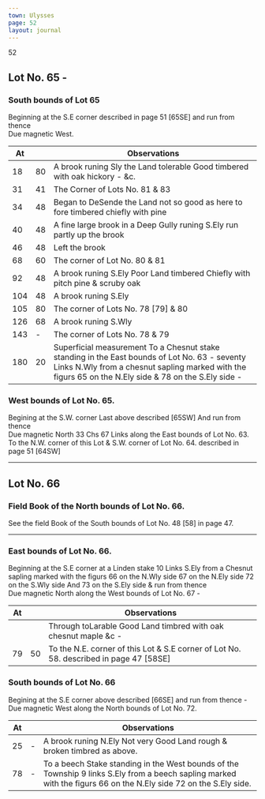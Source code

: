 ```yaml
---
town: Ulysses
page: 52
layout: journal
---
```


52

## Lot No. 65 -

### South bounds of Lot 65

Beginning at the S.E corner described in page 51 [65SE] and run from thence \
Due magnetic West.

| At |    | Observations |
| -- | -- | ------------ |
| 18 | 80 | A brook runing Sly the Land tolerable Good timbered with oak hickory - &c.
| 31 | 41 | The Corner of Lots No. 81 & 83
| 34 | 48 | Began to DeSende the Land not so good as here to fore timbered chiefly with pine
| 40 | 48 | A fine large brook in a Deep Gully runing S.Ely run partly up the brook
| 46 | 48 | Left the brook
| 68 | 60 | The corner of Lot No. 80 & 81
| 92 | 48 | A brook runing S.Ely Poor Land timbered Chiefly with pitch pine & scruby oak
| 104 | 48 | A brook runing S.Ely
| 105 | 80 | The corner of Lots No. 78 [79] & 80
| 126 | 68 | A brook runing S.Wly
| 143 | - | The corner of Lots No. 78 & 79
| 180 | 20 | Superficial measurement To a Chesnut stake standing in the East bounds of Lot No. 63 - seventy Links N.Wly from a chesnut sapling marked with the figurs 65 on the N.Ely side & 78 on the S.Ely side -

### West bounds of Lot No. 65.

Begining at the S.W. corner Last above described [65SW] And run from thence \
Due magnetic North 33 Chs 67 Links along the East bounds of Lot No. 63. To the N.W. corner of this Lot & S.W. corner of Lot No. 64. described in page 51 [64SW]

---

## Lot No. 66

### Field Book of the North bounds of Lot No. 66.

See the field Book of the South bounds of Lot No. 48 [58] in page 47.

---

### East bounds of Lot No. 66.

Beginning at the S.E corner at a Linden stake 10 Links S.Ely from a Chesnut sapling marked with the figurs 66 on the N.Wly side 67 on the N.Ely side 72 on the S.Wly side And 73 on the S.Ely side & run from thence \
Due magnetic North along the West bounds of Lot No. 67 -

| At |    | Observations |
| -- | -- | ------------ |
| | | Through toLarable Good Land timbred with oak chesnut maple &c -
| 79 | 50 | To the N.E. corner of this Lot & S.E corner of Lot No. 58. described in page 47 [58SE]

### South bounds of Lot No. 66

Begining at the S.E corner above described [66SE] and run from thence - \
Due magnetic West along the North bounds of Lot No. 72.

| At |    | Observations |
| -- | -- | ------------ |
| 25 | - | A brook runing N.Ely Not very Good Land rough & broken timbred as above.
| 78 | - | To a beech Stake standing in the West bounds of the Township 9 links S.Ely from a beech sapling marked with the figurs 66 on the N.Ely side 72 on the S.Ely side.
